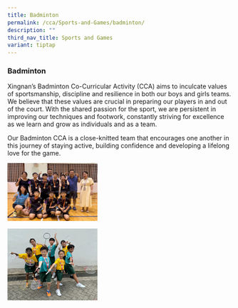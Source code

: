```yaml
---
title: Badminton
permalink: /cca/Sports-and-Games/badminton/
description: ""
third_nav_title: Sports and Games
variant: tiptap
---
```

<h3>Badminton&nbsp;</h3>
<p>Xingnan’s Badminton Co-Curricular Activity (CCA) aims to inculcate values
of sportsmanship, discipline and resilience in both our boys and girls
teams. We believe that these values are crucial in preparing our players
in and out of the court. With the shared passion for the sport, we are
persistent in improving our techniques and footwork, constantly striving
for excellence as we learn and grow as individuals and as a team.</p>
<p>Our Badminton CCA is a close-knitted team that encourages one another
in this journey of staying active, building confidence and developing a
lifelong love for the game.</p>
<p></p>
<div class="isomer-image-wrapper">
<img style="width: 40%;" height="auto" width="100%" alt="" src="/images/Learn For Life/CCA Images/BADMINTON.jpg">
</div>
<p></p>
<div class="isomer-image-wrapper">
<img style="width: 40%;" height="auto" width="100%" alt="" src="/images/Learn%20For%20Life/CCA%20Images/BADMINTON_2.jpg">
</div>
<p></p>